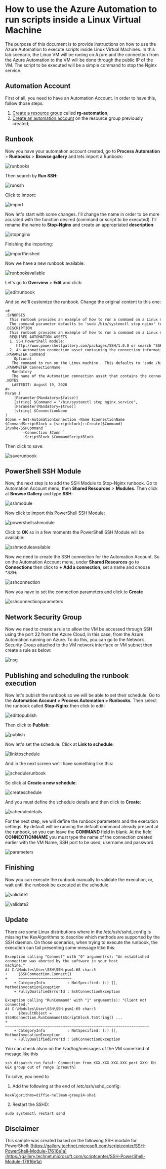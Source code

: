# How to use the Azure Automation to run scripts inside a Linux Virtual Machine

The purpose of this document is to provide instructions on how to use the Azure Automation to execute scripts inside Linux Virtual Machines. In this lab scenario, the Linux VM will be runing on Azure and the connection from the Azure Automation to the VM will be done through the public IP of the VM. The script to be executed will be a simple command to stop the Nginx service.


## Automation Account

First of all, you need to have an Automation Account. In order to have this, follow those steps:

1. [Create a resource group](https://docs.microsoft.com/en-us/azure/azure-resource-manager/management/manage-resource-groups-portal#create-resource-groups) called **rg-automation**;
2. [Create an automation account](https://docs.microsoft.com/en-us/azure/automation/automation-quickstart-create-account) on the resource group previously created;

## Runbook

Now you have your automation account created, go to **Process Automation** > **Runbooks** > **Browse gallery** and lets import a Runbook:

![runbooks](images/runbooks.png)

Then search by **Run SSH**:

![runssh](images/runssh.png)

Click to import:

![import](images/import.png)

Now let's start with some changes. I'll change the name in order to be more acurated with the function desired (command or script to be executed). I'll rename the name to **Stop-Nginx** and create an appropriated **description**:

![stopnginx](images/stopnginx.png)

Finishing the importing:

![importfinished](images/importfinished.png)

Now we have a new runbook available:

![runbookavailable](images/runbookavailable.png)

Let's go to **Overview** > **Edit** and click:

![editrunbook](images/editrunbook.png)

And so we'll customize the runbook. Change the original content to this one:

```
<#
.SYNOPSIS
  This runbook provides an example of how to run a command on a Linux machine from Azure Automation. 
  The command parameter defaults to 'sudo /bin/systemctl stop nginx' to stop the Nginx service on the machine.  
.DESCRIPTION
  This runbook provides an example of how to run a command on a Linux machine. 
  REQUIRED AUTOMATION ASSETS  
  1. SSH PowerShell module: 
     http://www.powershellgallery.com/packages/SSH/1.0.0 or search "SSH" by JoeLevy on the Automation Module Gallery 
  2. An Automation connection asset containing the connection information needed to remote to your Linux machine
.PARAMETER Command
    Optional
   The command to run on the Linux machine.  This defaults to 'sudo /bin/systemctl stop nginx' to stop the Nginx service on the machine.
.PARAMETER ConnectionName
   Mandatory
   The name of the Automation connection asset that contains the connection object to connect with a Linux machine.
.NOTES
   LASTEDIT: August 19, 2020
#>
Param (
    [Parameter(Mandatory=$false)] 
    [string] $Command = "/bin/systemctl stop nginx.service",
    [Parameter(Mandatory=$true)] 
    [string] $ConnectionName
)
$Conn = Get-AutomationConnection -Name $ConnectionName
$CommandScriptBlock = [scriptblock]::Create($Command)
Invoke-SSHCommand `
        -Connection $Conn `
        -ScriptBlock $CommandScriptBlock
```

Then click to save:

![saverunbook](images/saverunbook.png)

## PowerShell SSH Module

Now, the next step is to add the SSH Module to Stop-Nginx runbook. Go to Automation Account menu, then **Shared Resources** > **Modules**. Then click at **Browse Gallery** and type **SSH**:

![sshmodule](images/sshmodule.png)

Now click to import this PowerShell SSH Module:

![powershellsshmodule](images/powershellsshmodule.png)

Click to **OK** so in a few moments the PowerShell SSH Module will be available:

![sshmoduleavailable](images/sshmoduleavailable.png)

Now we need to create the SSH connection for the Automation Account. So on the Automation Account menu, under **Shared Resources** go to **Connections** then click to **+ Add a connection**, set a name and choose **SSH*:

![sshconnection](images/sshconnection.png)

Now you have to set the connection parameters and click to **Create**

![sshconnectionparameters](images/sshconnectionparameters.png)

## Network Security Group

Now we need to create a rule to allow the VM be accessed through SSH using the port 22 from the Azure Cloud, in this case, from the Azure Automation running on Azure. To do this, you can go to the Network Security Group attached to the VM network interface or VM subnet then create a rule as below:

![nsg](images/nsg.png)

## Publishing and scheduling the runbook execution

Now let's publish the runbook so we will be able to set their schedule. Go to the **Automation Account > Process Automation > Runbooks**. Then select the runbook called **Stop-Nginx** then click to edit:

![edittopublish](images/edittopublish.png)

Then click to **Publish**:

![publish](images/publish.png)

Now let's set the schedule. Click at **Link to schedule**:

![linktoschedule](images/linktoschedule.png)

And in the next screen we'll have something like this:

![schedulerunbook](images/schedulerunbook.png)

So click at **Create a new schedule**:

![createschedule](images/createschedule.png)

And you must define the schedule details and then click to **Create**:

![scheduledetails](images/scheduledetails.png)

For the next step, we will define the runbook parameters and the execution settings. By default will be running the default command already present at the runbook, so  you can leave the **COMMAND** field in blank. At the field **CONNECTIONNAME** you must type the name of the connection created earlier with the VM Name, SSH port to be used, username and password.

![parameters](images/parameters.png)

## Finishing

Now you can execute the runbook manually to validate the execution, or, wait until the runbook be executed at the schedule.

![validate1](images/validate1.png)

![validate2](images/validate2.png)

## Update

There are some Linux distributions where in the /etc/ssh/sshd_config is missing the KexAlgorithms to describe which methods are supported by the SSH daemon. On those scenarios, when trying to execute the runbook, the execution can fail presenting some message litke this:

```
Exception calling "Connect" with "0" argument(s): "An established connection was aborted by the software in your host 
machine."
At C:\Modules\User\SSH\SSH.psm1:68 char:5
+     $SSHConnection.Connect()
+     ~~~~~~~~~~~~~~~~~~~~~~~~
    + CategoryInfo          : NotSpecified: (:) [], MethodInvocationException
    + FullyQualifiedErrorId : SshConnectionException
 
Exception calling "RunCommand" with "1" argument(s): "Client not connected."
At C:\Modules\User\SSH\SSH.psm1:69 char:5
+     $ResultObject = $SSHConnection.RunCommand($ScriptBlock.ToString() ...
+     ~~~~~~~~~~~~~~~~~~~~~~~~~~~~~~~~~~~~~~~~~~~~~~~~~~~~~~~~~~~~~~~~~
    + CategoryInfo          : NotSpecified: (:) [], MethodInvocationException
    + FullyQualifiedErrorId : SshConnectionException
```

You can check alson on the /var/log/messages of the VM some kind of mesage like this

```
ssh_dispatch_run_fatal: Connection from XXX.XXX.XXX.XXX port XXX: DH GEX group out of range [preauth]
```

To solve, you need to 

1. Add the following at the end of /etc/ssh/sshd_config:

```
KexAlgorithms=diffie-hellman-group14-sha1
```

2. Restart the SSHD:

```
sudo systemctl restart sshd
```

## Disclaimer

This sample was created based on the following SSH module for PowerShell:
[https://gallery.technet.microsoft.com/scriptcenter/SSH-PowerShell-Module-17616e1a](https://gallery.technet.microsoft.com/scriptcenter/SSH-PowerShell-Module-17616e1a)








